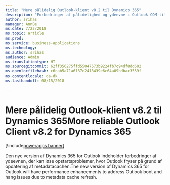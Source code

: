 ```yaml
---
title: "Mere pålidelig Outlook-klient v8.2 til Dynamics 365"
description: "Forbedringer af pålidelighed og ydeevne i Outlook COM-tilføjelsesprogrammet version 8.2"
author: srihas
manager: AnnBe
ms.date: 7/22/2018
ms.topic: article
ms.prod: 
ms.service: business-applications
ms.technology: 
ms.author: srihas
audience: Admin
ms.translationtype: HT
ms.sourcegitcommit: 62ff356275ffd55047573b9224fb7c94df8dd602
ms.openlocfilehash: c6cab5a71a6137e2418439e6c64a09bdbac3539f
ms.contentlocale: da-dk
ms.lasthandoff: 08/15/2018

---
```

# <a name="more-reliable-outlook-client-v82-for-dynamics-365"></a><span data-ttu-id="900c5-103">Mere pålidelig Outlook-klient v8.2 til Dynamics 365</span><span class="sxs-lookup"><span data-stu-id="900c5-103">More reliable Outlook Client v8.2 for Dynamics 365</span></span>

[!include[powerapps banner](../includes/powerapps.md)]




<span data-ttu-id="900c5-104">Den nye version af Dynamics 365 for Outlook indeholder forbedringer af ydeevnen, der kan løse opstartsproblemer, hvor Outlook fryser på grund af opdatering af metadatacachen.</span><span class="sxs-lookup"><span data-stu-id="900c5-104">The new version of Dynamics 365 for Outlook will have performance enhancements to address Outlook boot and hang issues due to metadata cache refresh.</span></span>

